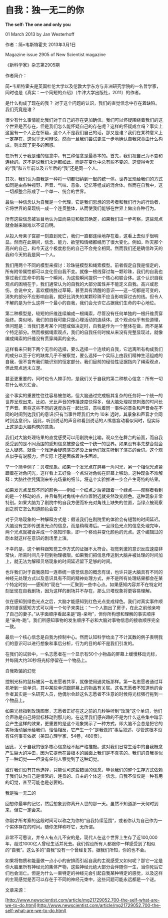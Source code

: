 # 自我：独一无二的你

**The self: The one and only you**

01 March 2013 by Jan Westerhoff

作者：简•韦斯特霍夫 2013年3月1日

Magazine issue 2905 of New Scientist magazine

《新科学家》杂志第2905期

作者简介：

简•韦斯特霍夫是英国杜伦大学以及伦敦大学东方与非洲研究学院的一名哲学家，同时也是《真实：一个简短的介绍》（牛津大学出版社，2011）的作者。

是什么构成了现在的我？ 对于这个问题的认识，我们的直觉信念中存在着缺陷。 我们究竟是谁？

很少有什么事情能比我们对于自己的存在更加确信。我们可以怀疑围绕着我们的这个世界是否存在，但是我们怎么能怀疑自己的存在呢？这样的怀疑成立吗？事实上这里有一个人正在怀疑，这个人不是我们自己的话，那又是谁？我们在某种意义上一定存在，这似乎无可辩驳，然而一旦我们尝试更进一步地确认自我究竟由什么构成，则出现了更多的困惑。

在所有关于我是谁的信念中，有三种信念是最基本的。首先，我们视自己为不变和连续的。这不是说我们永远都如此，而是在变化中总有些不变的，这使得今天的“我”和五年前以及五年后的“我”还是同一个人。

其次，我们认为自我是一种将一切都归纳到一起的统一体。世界呈现给我们的方式如同是由各种视野、声音、气味、意象、记忆等组成的混合体。然而在自我中，这一切都整合形成了一个单一、统合的世界。

最后一种信念认为自我是一个代理，它是我们思想的思考者和我们行为的行动者，它将世界的呈现统一成一个连贯整体，从而使我们能够在世界上做出各种行为。

所有这些信念被盲目地认为显而易见和极其确定，如果我们进一步考察，这些观点就会越来越难以不证自明。

从投入母亲子宫那一刻直到死亡，我们一直都连续地存在着，这看上去似乎很明显。然而在此期间，信念、能力、欲望和情绪都经历了很大变化。例如，昨天那个高兴的自己，和今天这个极度悲伤的自己不会完全相同。然而我们还是确信昨天的我和今天的我是同一个人。

我们用两个不同的模型来探讨：珍珠链模型和绳索模型。前者假定自我是恒定的，所有附带属性都可以变化但自我不变。就像一根线穿过每一颗珍珠，我们的自我也穿过我们生命中的每一个瞬间，为这些瞬间提供一个核心和联合体。这个认识自我观点的困境在于，我们通常认为的自我的大部分属性并不能定义自我。高兴或悲伤，会说中文，喜欢樱桃胜过草莓，甚至具有清醒的意识——这一切都是可变的，消失的部分不应影响自我，就好比消失的某颗珍珠不应当影响穿过去的线。但令人不解的是为什么这样一个最小的自我，我们会允许它占据我们生命的中心地位。

第二种模型是，较短的纤维连续编成一根绳索，尽管没有任何单独的一根纤维贯穿始终。类似地，我们的自我可能只是心理活动的连续体。这个观点似乎有些道理，但问题是：当我们思考某个问题或做决定时，自我是作为一个整体在做，而不是某个特定部分。然而根据绳索观点，我们的自我任何时候从来没有完整显现过，就像编成绳索的纤维没有贯穿绳索的全长。

这样看来只剩下两个无奈的选择，要么选择一个连续的自我，它远离所有构成我们的成分以至于它的缺席几乎不被察觉，要么选择一个实际上由我们精神生活组成的自我，但不含有我们能识别的恒定部分。我们目前的经验性证据指向了绳索观点，但此观点远未立足。

甚至更重要的，同时也令人棘手的，是我们关于自我的第二种核心信念：所有一切在什么地方汇合。

这个事实的重要性往往容易被忽略，但大脑通过完成极其复杂的任务将一个统一的世界呈现出来。比如，光比声音的传播速度快得多，但大脑处理视觉刺激的时间长于声音。若将这些不同的速度放在一起比较，意味着同一事件的景象和声音会在不同的时间到达我们的意识\(只有当事件距我们大约 10米 远时，其景象和声音才会同时到达意识\)。因此，听到说话的声音和看到说话的人嘴唇翕动看似同时，但实际上这是由大脑构筑的意象。

我们对大脑处理结果的直觉感受可以用剧院来比喻。观众坐在舞台的前面，而自我感受到的是不同范围的感知信息被整合成一个统一的世界。如果没有事先整合就会让人疑惑，就像一个戏迷会疑惑演员还没上台他们就先听到了演员的台词。这个观点似乎有说服力，但实际上还是面临着许多困难。

举一个简单例子：贝塔现象。如果一个发光点在屏幕一角闪光，另一个相似光点紧跟着在对角闪光，这样看上去好像一个点沿对角线在屏幕上移动。这种现象不难解释：大脑往往凭猜测来补充场景的细节。将这个实验推进一步会产生奇特的结果。

如果发光点呈现不同的颜色——例如一个红点之后紧跟着一个绿点——观察者看到的是一个移动的点，并且每到对角线中点位置附近就突然改变颜色。这种现象非常特别。如果大脑为了剧院中的自我方便而补充对角线上缺失的位置，当绿点被观察到之前它怎么知道颜色会变？

对于贝塔现象的一种解释方式是：假设我们在剧院里的体验会有短暂的时间延迟。大脑没有立即传送发光点的信息，而是稍稍滞后。一旦绿色光点的信息处理完毕，两个光点就被合并成一个感知印象，即一个移动并变化颜色的光点。这个编辑过的剧本就这样在意识的剧场里上演。

不幸的是，这个解释跟知觉工作方式的证据不太符合。视觉刺激的意识反应速度非常快，所需时间几乎短到物理极限。如果我们把信息传送到大脑并被处理的时间加上，就无法为解释贝塔现象的时间延迟留下足够的时间。

也许我们对于自我感知一连串统一感觉信息的概念有误，也许只是大脑具有不同的神经元处理方式以及意识具有不同的精神处理方式，并不是所有处理结果都会在某个特定时刻——感知的“现在”——汇聚到一些中心点。如果感知内容并不在特定时刻呈现在自我剧场，因为这样的剧场并不存在，那么贝塔现象将更容易理解。

仅在感知到绿色光点之后，大脑才能感知到红色光点变成绿色。我们对真实事件顺序的错误感知方式可以用一个句子来类比：“一个人跑出了房子，在此之前他亲吻了自己的妻子。”从字面顺序看起来是“跑-亲吻”，但你所构想和理解的事实顺序是“亲吻-跑”。我们所感知事物的发生顺序不必和大脑对事物信息的接收顺序完全一致。

最后一个核心信念是自我为控制中心。然而认知科学给出了不计其数的例子表明我们的意识可以进行想象和事后分析，行为的目的却不是我们引发的。

在我们的试验中，一名志愿者在一个显示有50个小物品的屏幕上缓慢移动光标，并每隔大约30秒将光标停留在一个物品上。

自我欺骗的幻觉

控制光标的鼠标被另一名志愿者共享，就像使用通灵板那样。第一名志愿者通过耳机听到一些单词，其中某些单词跟屏幕上的物品有关联。这名志愿者不知道他的合作者其实是一名研究人员，他偶尔会趁这名志愿者不注意的时候将光标强行拖到一个物品上。

如果光标指到玫瑰图案，志愿者正好在这之前的几秒钟听到“玫瑰”这个单词，他们会声称是自己将鼠标移动到那儿的。在这里我们感兴趣的不是为什么这些集中暗示会产生这样的效果，更重要的是这个现象揭示了一种方式，即大脑不会总是把它的实际活动展示给我们，恰恰相反，它产生一个“是我做的”事后叙述，尽管这根本没有任何事实依据（美国心理学家，54卷，480页）。

因此，关于自我的很多核心信念经不起严格推敲。这对我们日常生活中的自我概念产生巨大的冲击，因为它提示在最根本的层面上我们是不真实的。我们的自我类似于一种幻觉——但没有任何人察觉到了这种幻觉。

或许我们没有其他选择，只能认可这些错误的信念，毕竟我们的整个生存方式依赖于我们认为自己是恒常的、连贯的、自主的个体这一信念。自我不仅仅是一种有用的幻觉，甚至可能也是必要的。

我是独一无二的

回想你最早的记忆，然后想象到你离开人世的那一天。虽然不知道那一天何时到来，但它一定会来。

你刚才所考察的这段时间可以称之为你的“自我持续范围”，或者你认为自己作为一个实体存在的时间。随你怎样称呼它，无所谓。

非常不可思议，并令人有点儿不安的是，现代人在这个世界上生存了近100,000年，超过1000亿人曾经生活并死去。我们假设所有人都跟你一样感受到了相似的“自我”。这么多的“自我”没有一个曾经复苏，据我们所知，你的也不会。

如果将物质和能量做一点小小的安排而引起自我的主观感受又如何呢？那它一定是你大脑里所有神经元的集体产物，这些神经元绝大部分会伴随你一生，当你死后它们也会消亡。但是为什么一束特定的神经元会引起自我某种特定的感觉，以及这样的主观感觉是否可以存在于不同的神经元束中，这些问题可能永远都是一个谜。

文章来源：

[http://www.newscientist.com/article/mg21729052.700-the-self-what-are-we-to-do.html](http://www.newscientist.com/article/mg21729052.700-the-self-what-are-we-to-do.html)


